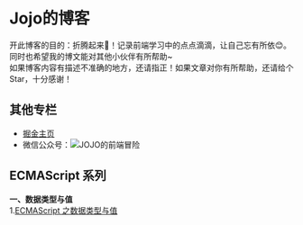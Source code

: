 # Jojo的博客
开此博客的目的：折腾起来:muscle:！记录前端学习中的点点滴滴，让自己忘有所依:blush:。<br>
同时也希望我的博文能对其他小伙伴有所帮助~<br>
如果博客内容有描述不准确的地方，还请指正！如果文章对你有所帮助，还请给个 Star，十分感谢！

## 其他专栏
- [掘金主页](https://juejin.im/user/5e17fc506fb9a02fff07946d)
- 微信公众号：![JOJO的前端冒险](https://github.com/jeuino/Blog/blob/master/images/wechat.png)

## ECMAScript 系列
**一、数据类型与值**<br>
1.[ECMAScript 之数据类型与值](https://github.com/jeuino/Blog/issues/15)
